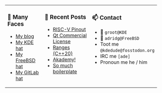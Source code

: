 
<table><tr>
  
<td valign="top" width="30%">
  
### 🙋 Many Faces

- [My blog](https://euroquis.nl/bobulate/)
- [My KDE hat](https://invent.kde.org/adridg)
- [My FreeBSD hat](https://wiki.freebsd.org/AdriaanDeGroot)
- [My GitLab hat](https://gitlab.com/adriaandegroot)
</td>

<td valign="top" width="40%">
  
### 💬 Recent Posts

<!-- BLOG-POST-LIST:START -->
- [RISC-V Pinout](https://euroquis.nl//kde/2023/07/05/pinout.html)
- [Qt Commercial License](https://euroquis.nl//blabla/2023/07/04/qtcommercial.html)
- [Ranges &lpar;C++20&rpar;](https://euroquis.nl//kde/2023/06/25/ranges.html)
- [Akademy!](https://euroquis.nl//kde/2023/06/25/akademy.html)
- [So much boilerplate](https://euroquis.nl//blabla/2023/06/20/boilerplate.html)
<!-- BLOG-POST-LIST:END -->
</td>

<td valign="top" width="30%">
  
### 📫 Contact

- 📧 `groot@KDE`
- 📧 `adridg@FreeBSD`
- Toot me `@kdedude@fosstodon.org`
- IRC me `[ade]`
- Pronoun me he / him
</td>

</tr></table>
